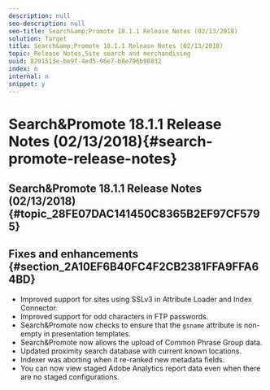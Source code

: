 ```yaml
---
description: null
seo-description: null
seo-title: Search&amp;Promote 18.1.1 Release Notes (02/13/2018)
solution: Target
title: Search&amp;Promote 18.1.1 Release Notes (02/13/2018)
topic: Release Notes,Site search and merchandising
uuid: 8291513e-be9f-4ed5-96e7-b8e796b98832
index: n
internal: n
snippet: y
---
```


# Search&amp;Promote 18.1.1 Release Notes (02/13/2018){#search-promote-release-notes}

## Search&amp;Promote 18.1.1 Release Notes (02/13/2018) {#topic_28FE07DAC141450C8365B2EF97CF5795}

## Fixes and enhancements {#section_2A10EF6B40FC4F2CB2381FFA9FFA64BD}

* Improved support for sites using SSLv3 in Attribute Loader and Index Connector. 
* Improved support for odd characters in FTP passwords. 
* Search&amp;Promote now checks to ensure that the `gsname` attribute is non-empty in presentation templates. 
* Search&amp;Promote now allows the upload of Common Phrase Group data. 
* Updated proximity search database with current known locations. 
* Indexer was aborting when it re-ranked new metadata fields. 
* You can now view staged Adobe Analytics report data even when there are no staged configurations.

